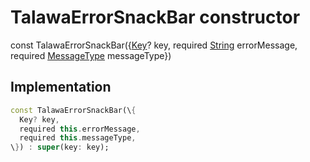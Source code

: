 


# TalawaErrorSnackBar constructor






const
TalawaErrorSnackBar(\{[Key](https://api.flutter.dev/flutter/foundation/Key-class.html)? key, required [String](https://api.flutter.dev/flutter/dart-core/String-class.html) errorMessage, required [MessageType](../../enums_enums/MessageType.md) messageType\})





## Implementation

```dart
const TalawaErrorSnackBar(\{
  Key? key,
  required this.errorMessage,
  required this.messageType,
\}) : super(key: key);
```







